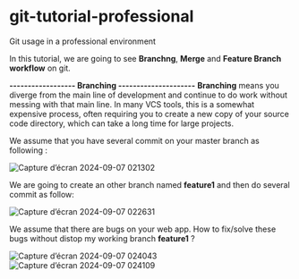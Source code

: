 # git-tutorial-professional
Git usage in a professional environment

In this tutorial, we are going to see **Branchng**, **Merge** and **Feature Branch workflow** on git.

**------------------ Branching ---------------------**
**Branching** means you diverge from the main line of development and continue to do work without messing with that main line. In many VCS tools, this is a somewhat expensive process, often requiring you to create a new copy of your source code directory, which can take a long time for large projects. <br>

We assume that you have several commit on your master branch as following : <br>

![Capture d’écran 2024-09-07 021302](https://github.com/user-attachments/assets/d1487a67-e6fe-48bf-9a00-4ccaf2221f4f)

We are going to create an other branch named **feature1** and then do several commit as follow: <br>

![Capture d’écran 2024-09-07 022631](https://github.com/user-attachments/assets/4c106e0f-681e-46a4-862b-89215d12c9ad)

We assume that there are bugs on your web app. How to fix/solve these bugs without distop my working branch **feature1** ?

![Capture d’écran 2024-09-07 024043](https://github.com/user-attachments/assets/a46d1f2d-bd93-4fef-a8e7-42abec6e8096)
![Capture d’écran 2024-09-07 024109](https://github.com/user-attachments/assets/ef4da6db-6a25-4904-a05b-027d1a84a424)
